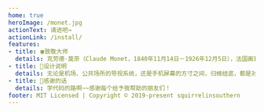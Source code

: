 ```yaml
---
home: true
heroImage: /monet.jpg
actionText: 请进吧→
actionLink: /install/
features:
- title: 🍀致敬大师
  details: 克劳德·莫奈（Claude Monet，1840年11月14日－1926年12月5日），法国画家，印象派代表人物和创始人之一。.
- title: 🎏设计说明
  details: 无论是机场、公共场所的导视系统，还是手机屏幕的方寸之间，归根结底，都是对视觉语言的梳理，让用户更好使用某个事物。用心思考设计，并无跨界一说。
- title: 🌹感谢的话
  details: 学代码的路啊~~感谢每个给予我帮助的朋友们！
footer: MIT Licensed | Copyright © 2019-present squirrelinsouthern
---
```




